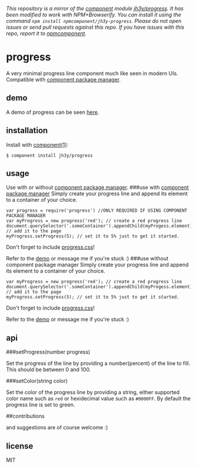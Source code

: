 *This repository is a mirror of the [component](http://component.io) module [jh3y/progress](http://github.com/jh3y/progress). It has been modified to work with NPM+Browserify. You can install it using the command `npm install npmcomponent/jh3y-progress`. Please do not open issues or send pull requests against this repo. If you have issues with this repo, report it to [npmcomponent](https://github.com/airportyh/npmcomponent).*
# progress

  A very minimal progress line component much like seen in modern UIs. Compatible with [component package manager](https://github.com/component/component).

## demo
	
A demo of progress can be seen [here](http://jsfiddle.net/T5P44/1/).

## installation

  Install with [component(1)](http://component.io):

    $ component install jh3y/progress

## usage
Use with or without [component package manager](https://github.com/component/component).
###use with [component package manager](https://github.com/component/component)
Simply create your progress line and append its element to a container of your choice.

	var progress = require('progress') //ONLY REQUIRED IF USING COMPONENT PACKAGE MANAGER
	var myProgress = new progress('red'); // create a red progress line
	document.querySelector('.someContainer').appendChild(myProgess.element); // add it to the page
	myProgress.setProgress(5); // set it to 5% just to get it started.

Don't forget to include [progress.css](https://github.com/jh3y/progress/blob/master/progress.css)!

Refer to the [demo](http://jsfiddle.net/T5P44/1/) or message me if you're stuck :)
###use without component package manager
Simply create your progress line and append its element to a container of your choice.

	var myProgress = new progress('red'); // create a red progress line
	document.querySelector('.someContainer').appendChild(myProgess.element); // add it to the page
	myProgress.setProgress(5); // set it to 5% just to get it started.

Don't forget to include [progress.css](https://github.com/jh3y/progress/blob/master/progress.css)!

Refer to the [demo](http://jsfiddle.net/T5P44/1/) or message me if you're stuck :)

## api

###setProgress(number progress)

Set the progress of the line by providing a number(percent) of the line to fill. This should be between 0 and 100.

###setColor(string color)

Set the color of the progress line by providing a string, either supported color name such as  `red` or hexidecimal value such as `#0000FF`. By default the progress line is set to green.

##contributions

and suggestions are of course welcome :)

## license

  MIT
